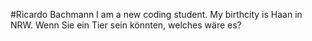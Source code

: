 #Ricardo Bachmann
I am a new coding student. My birthcity is Haan in NRW.
Wenn Sie ein Tier sein könnten, welches wäre es?

